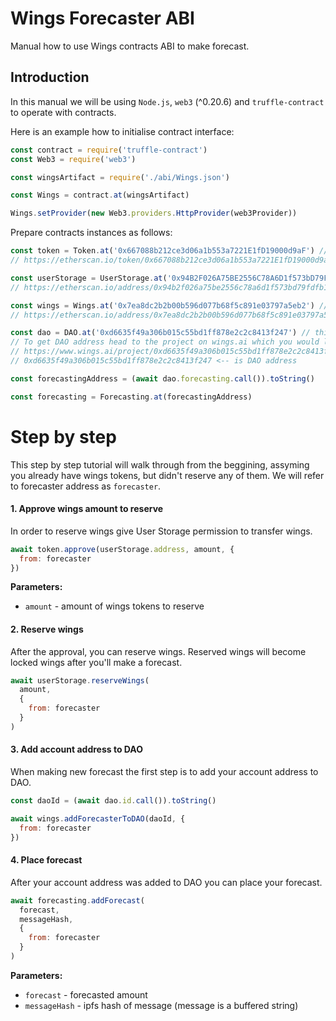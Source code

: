 # Wings Forecaster ABI

Manual how to use Wings contracts ABI to make forecast.

## Introduction

In this manual we will be using `Node.js`, `web3` (^0.20.6) and `truffle-contract` to operate with contracts.

Here is an example how to initialise contract interface:

```js
const contract = require('truffle-contract')
const Web3 = require('web3')

const wingsArtifact = require('./abi/Wings.json')

const Wings = contract.at(wingsArtifact)

Wings.setProvider(new Web3.providers.HttpProvider(web3Provider))
```

Prepare contracts instances as follows:

```js
const token = Token.at('0x667088b212ce3d06a1b553a7221E1fD19000d9aF') // mainnet wings Token contract address
// https://etherscan.io/token/0x667088b212ce3d06a1b553a7221E1fD19000d9aF

const userStorage = UserStorage.at('0x94B2F026A75BE2556C78A6D1f573bD79Fdfb1962') // mainnet wings User Storage contract address
// https://etherscan.io/address/0x94b2f026a75be2556c78a6d1f573bd79fdfb1962

const wings = Wings.at('0x7ea8dc2b2b00b596d077b68f5c891e03797a5eb2') // mainnet Wings contract address
// https://etherscan.io/address/0x7ea8dc2b2b00b596d077b68f5c891e03797a5eb2

const dao = DAO.at('0xd6635f49a306b015c55bd1ff878e2c2c8413f247') // this is an example, not the real address
// To get DAO address head to the project on wings.ai which you would like to forecast and get the address from the url:
// https://www.wings.ai/project/0xd6635f49a306b015c55bd1ff878e2c2c8413f247
// 0xd6635f49a306b015c55bd1ff878e2c2c8413f247 <-- is DAO address

const forecastingAddress = (await dao.forecasting.call()).toString()

const forecasting = Forecasting.at(forecastingAddress)
```

# Step by step

This step by step tutorial will walk through from the beggining, assyming you already have wings tokens, but didn't reserve any of them.
We will refer to forecaster address as `forecaster`.

#### 1. Approve wings amount to reserve

In order to reserve wings give User Storage permission to transfer wings.

```js
await token.approve(userStorage.address, amount, {
  from: forecaster
})
```

**Parameters:**
 - `amount` - amount of wings tokens to reserve


#### 2. Reserve wings

After the approval, you can reserve wings. Reserved wings will become locked wings after you'll make a forecast.

```js
await userStorage.reserveWings(
  amount,
  {
    from: forecaster
  }
)
```

#### 3. Add account address to DAO

When making new forecast the first step is to add your account address to DAO.

```js
const daoId = (await dao.id.call()).toString()

await wings.addForecasterToDAO(daoId, {
  from: forecaster
})
```

#### 4. Place forecast

After your account address was added to DAO you can place your forecast.

```js
await forecasting.addForecast(
  forecast,
  messageHash,
  {
    from: forecaster
  }
)
```

**Parameters:**
 - `forecast` - forecasted amount
 - `messageHash` - ipfs hash of message (message is a buffered string)
